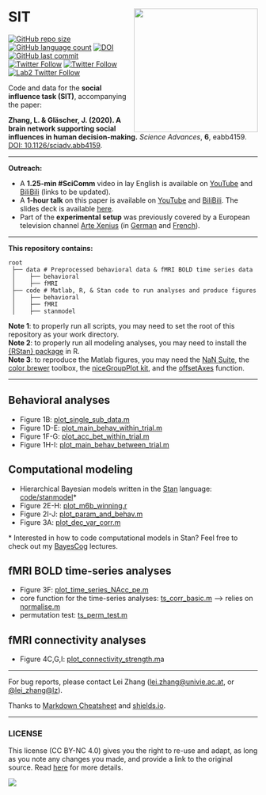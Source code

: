# SIT <img src="https://github.com/lei-zhang/SIT/raw/master/network_demo.jpg" align="right" width="250px">

[![GitHub repo size](https://img.shields.io/github/repo-size/lei-zhang/SIT?color=brightgreen&logo=github)](https://github.com/lei-zhang/SIT)
[![GitHub language count](https://img.shields.io/github/languages/count/lei-zhang/SIT?color=brightgreen&logo=github)](https://github.com/lei-zhang/SIT)
[![DOI](https://img.shields.io/badge/DOI-10.1126%2Fsciadv.abb4159-informational)](https://advances.sciencemag.org/content/6/34/eabb4159)
[![GitHub last commit](https://img.shields.io/github/last-commit/lei-zhang/SIT?color=orange&logo=github)](https://github.com/lei-zhang/SIT)<br />
[![Twitter Follow](https://img.shields.io/twitter/follow/lei_zhang_lz?label=%40lei_zhang_lz)](https://twitter.com/lei_zhang_lz)
[![Twitter Follow](https://img.shields.io/twitter/follow/SysNeuroHamburg?label=%40SysNeuroHamburg)](https://twitter.com/SysNeuroHamburg)
[![Lab2 Twitter Follow](https://img.shields.io/twitter/follow/ScanUnit?label=%40ScanUnit)](https://twitter.com/ScanUnit)


Code and data for the **social influence task (SIT)**, accompanying the paper: 

**Zhang, L. & Gläscher, J. (2020). A brain network supporting social influences in human decision-making.** *Science Advances*, **6**, eabb4159. <br />
[DOI: 10.1126/sciadv.abb4159](https://advances.sciencemag.org/content/6/34/eabb4159).
___

**Outreach:**
* A **1.25-min #SciComm** video in lay English is available on [YouTube]() and [BiliBili]() (links to be updated).
* A **1-hour talk** on this paper is available on [YouTube](https://youtu.be/PQe9bv07Qmc) and [BiliBili](https://www.bilibili.com/video/BV15K411n7eN/). The slides deck is available [here](presentation_zhang_gläscher_2020.pdf).
* Part of the **experimental setup** was previously covered by a European television channel [Arte Xenius](https://www.arte.tv/en/videos/RC-014038/xenius/) (in [German](https://www.youtube.com/watch?v=xWvLVdg3CeE#t=05m04s) and [French](https://www.youtube.com/watch?v=M-VEvlWEMJc#t=05m43s)).
___

**This repository contains:**
```
root
 ├── data # Preprocessed behavioral data & fMRI BOLD time series data
 │    ├── behavioral
 │    ├── fMRI
 ├── code # Matlab, R, & Stan code to run analyses and produce figures
 │    ├── behavioral
 │    ├── fMRI
 │    ├── stanmodel
```

**Note 1**: to properly run all scripts, you may need to set the root of this repository as your work directory. <br />
**Note 2**: to properly run all modeling analyses, you may need to install the [{RStan} package](https://mc-stan.org/users/interfaces/rstan.html) in R. <br />
**Note 3**: to reproduce the Matlab figures, you may need the [NaN Suite](https://www.mathworks.com/matlabcentral/fileexchange/6837-nan-suite), the [color brewer](https://www.mathworks.com/matlabcentral/fileexchange/34087-cbrewer-colorbrewer-schemes-for-matlab) toolbox, the [niceGroupPlot kit](https://github.com/BeckyLawson/niceGroupPlot), and the [offsetAxes](https://github.com/anne-urai/Tools/blob/master/plotting/offsetAxes.m) function. 
___

## Behavioral analyses
* Figure 1B: [plot_single_sub_data.m](code/behavioral/plot_single_sub_data.m)
* Figure 1D-E: [plot_main_behav_within_trial.m](code/behavioral/plot_main_behav_within_trial.m)
* Figure 1F-G: [plot_acc_bet_within_trial.m](code/behavioral/plot_acc_bet_within_trial.m)
* Figure 1H-I: [plot_main_behav_between_trial.m](code/behavioral/plot_main_behav_between_trial.m)

## Computational modeling
* Hierarchical Bayesian models written in the [Stan](https://mc-stan.org/) language: [code/stanmodel](code/stanmodel)\*
* Figure 2E-H: [plot_m6b_winning.r](code/behavioral/plot_m6b_winning.r)
* Figure 2I-J: [plot_param_and_behav.m](code/behavioral/plot_param_and_behav.m)
* Figure 3A: [plot_dec_var_corr.m](code/behavioral/plot_dec_var_corr.m)

\* Interested in how to code computational models in Stan? Feel free to check out my [BayesCog](https://github.com/lei-zhang/BayesCog_Wien) lectures.

## fMRI BOLD time-series analyses
* Figure 3F: [plot_time_series_NAcc_pe.m](code/fMRI/plot_time_series_NAcc_pe.m)
* core function for the time-series analyses: [ts_corr_basic.m](code/fMRI/ts_corr_basic.m) --> relies on [normalise.m](code/normalise.m)
* permutation test: [ts_perm_test.m](code/fMRI/ts_perm_test.m)

## fMRI connectivity analyses
* Figure 4C,G,I: [plot_connectivity_strength.m](code/fMRI/plot_connectivity_strength.m)a

___

For bug reports, please contact Lei Zhang ([lei.zhang@univie.ac.at](mailto:lei.zhang@univie.ac.at), or [@lei_zhang@lz](https://twitter.com/lei_zhang_lz)).

Thanks to [Markdown Cheatsheet](https://github.com/adam-p/markdown-here/wiki/Markdown-Cheatsheet) and [shields.io](https://shields.io/).

___

### LICENSE

This license (CC BY-NC 4.0) gives you the right to re-use and adapt, as long as you note any changes you made, and provide a link to the original source. Read [here](https://creativecommons.org/licenses/by-nc/4.0/) for more details. 

![](https://upload.wikimedia.org/wikipedia/commons/9/99/Cc-by-nc_icon.svg)
